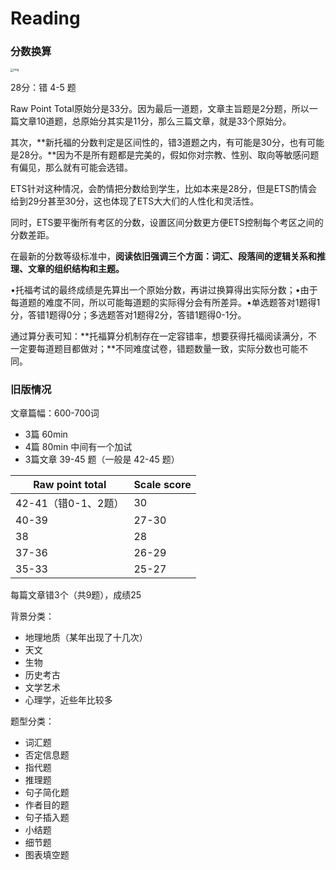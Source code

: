 # Reading



### 分数换算

<img src="https://pic4.zhimg.com/80/v2-c93b4212f1507f35511f374d2b363e27_1440w.jpg" alt="img" style="zoom:33%;" />

28分：错 4-5 题

Raw Point Total原始分是33分。因为最后一道题，文章主旨题是2分题，所以一篇文章10道题，总原始分其实是11分，那么三篇文章，就是33个原始分。

其次，**新托福的分数判定是区间性的，错3道题之内，有可能是30分，也有可能是28分。**因为不是所有题都是完美的，假如你对宗教、性别、取向等敏感问题有偏见，那么就有可能会选错。

ETS针对这种情况，会酌情把分数给到学生，比如本来是28分，但是ETS酌情会给到29分甚至30分，这也体现了ETS大大们的人性化和灵活性。

同时，ETS要平衡所有考区的分数，设置区间分数更方便ETS控制每个考区之间的分数差距。

在最新的分数等级标准中，**阅读依旧强调三个方面：词汇、段落间的逻辑关系和推理、文章的组织结构和主题。**

•托福考试的最终成绩是先算出一个原始分数，再讲过换算得出实际分数；•由于每道题的难度不同，所以可能每道题的实际得分会有所差异。•单选题答对1题得1分，答错1题得0分；多选题答对1题得2分，答错1题得0-1分。

通过算分表可知：**托福算分机制存在一定容错率，想要获得托福阅读满分，不一定要每道题目都做对；**不同难度试卷，错题数量一致，实际分数也可能不同。

### 旧版情况

文章篇幅：600-700词

- 3篇 60min
- 4篇 80min 中间有一个加试
- 3篇文章 39-45 题（一般是 42-45 题）

| Raw point total     | Scale score |
| ------------------- | ----------- |
| 42-41（错0-1、2题） | 30          |
| 40-39               | 27-30       |
| 38                  | 28          |
| 37-36               | 26-29       |
| 35-33               | 25-27       |

每篇文章错3个（共9题），成绩25



背景分类：

- 地理地质（某年出现了十几次）
- 天文
- 生物
- 历史考古
- 文学艺术
- 心理学，近些年比较多



题型分类：

- 词汇题
- 否定信息题
- 指代题
- 推理题
- 句子简化题
- 作者目的题
- 句子插入题
- 小结题
- 细节题
- 图表填空题